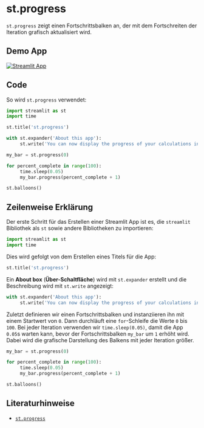# st.progress

`st.progress` zeigt einen Fortschrittsbalken an, der mit dem Fortschreiten der Iteration grafisch aktualisiert wird.

## Demo App

[![Streamlit App](https://static.streamlit.io/badges/streamlit_badge_black_white.svg)](https://share.streamlit.io/dataprofessor/st.progress/)

## Code
So wird `st.progress` verwendet:
```python
import streamlit as st
import time

st.title('st.progress')

with st.expander('About this app'):
     st.write('You can now display the progress of your calculations in a Streamlit app with the `st.progress` command.')

my_bar = st.progress(0)

for percent_complete in range(100):
     time.sleep(0.05)
     my_bar.progress(percent_complete + 1)

st.balloons()
```

## Zeilenweise Erklärung
Der erste Schritt für das Erstellen einer Streamlit App ist es, die `streamlit` Bibliothek als `st` sowie andere Bibliotheken zu importieren:
```python
import streamlit as st
import time
```

Dies wird gefolgt von dem Erstellen eines Titels für die App:
```python
st.title('st.progress')
```

Ein **About box** (**Über-Schaltfläche**) wird mit `st.expander` erstellt und die Beschreibung wird mit `st.write` angezeigt:
```python
with st.expander('About this app'):
     st.write('You can now display the progress of your calculations in a Streamlit app with the `st.progress` command.')
```

Zuletzt definieren wir einen Fortschrittsbalken und instanziieren ihn mit einem Startwert von `0`. Dann durchläuft eine `for`-Schleife die Werte `0` bis `100`. Bei jeder Iteration verwenden wir `time.sleep(0.05)`, damit die App `0.05`s warten kann, bevor der Fortschrittsbalken `my_bar` um `1` erhöht wird. Dabei wird die grafische Darstellung des Balkens mit jeder Iteration größer.

```python
my_bar = st.progress(0)

for percent_complete in range(100):
     time.sleep(0.05)
     my_bar.progress(percent_complete + 1)

st.balloons()
```

## Literaturhinweise
- [`st.progress`](https://docs.streamlit.io/library/api-reference/status/st.progress)
